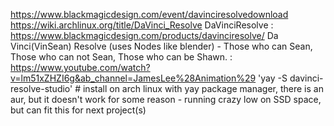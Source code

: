 https://www.blackmagicdesign.com/event/davinciresolvedownload
https://wiki.archlinux.org/title/DaVinci_Resolve
DaVinciResolve : https://www.blackmagicdesign.com/products/davinciresolve/
Da Vinci(VinSean) Resolve (uses Nodes like blender) - Those who can Sean, Those who can not Sean, Those who can be Shawn. : https://www.youtube.com/watch?v=lm51xZHZI6g&ab_channel=JamesLee%28Animation%29
'yay -S davinci-resolve-studio' # install on arch linux with yay package manager, there is an aur, but it doesn't work for some reason - running crazy low on SSD space, but can fit this for next project(s)

